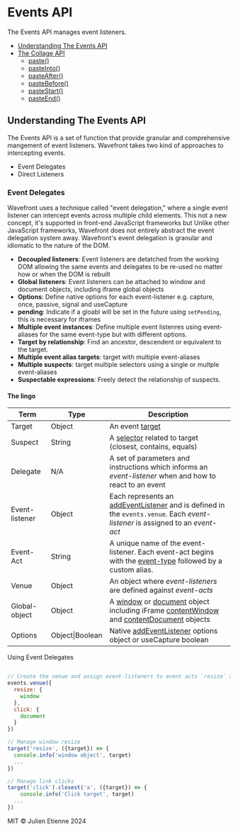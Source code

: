 # Events API
The Events API manages event listeners.


- [Understanding The Events API](#Understanding-the-Collage-API)
- [The Collage API](#The-Collage-API)
  - [paste()](#paste)
  - [pasteInto()](#pasteInto)
  - [pasteAfter()](#pasteAfter)
  - [pasteBefore()](#pasteBefore)
  - [pasteStart()](#pasteStart)
  - [pasteEnd()](#pasteEnd)
## Understanding The Events API

The Events API is a set of function that provide granular and comprehensive mangement of event listeners.
Wavefront takes two kind of approaches to intercepting events. 
- Event Delegates
- Direct Listeners

### Event Delegates

Wavefront uses a technique called "event delegation," where a single event listener can intercept events across multiple child elements. 
This not a new concept, it's supported in front-end JavaScript frameworks but Unlike other JavaScript frameworks, Wavefront does 
not entirely abstract the event delegation system away. Wavefront's event delegation is granular and idiomatic to the nature of the DOM.  

- **Decoupled listeners**: Event listeners are detatched from the working DOM allowing the same events and delegates to be re-used no matter how or when the DOM is rebuilt
- **Global listeners**: Event listeners can be attached to window and document objects, including iframe global objects  
- **Options**: Define native options for each event-listener e.g. capture, once, passive, signal and useCapture
- **pending**: Indicate if a gloabl will be set in the future using `setPending`, this is necessary for iframes
- **Multiple event instances**: Define multiple event listenres using event-aliases for the same event-type but with different options.
- **Target by relationship**: Find an ancestor, descendent or equivalent to the target.
- **Multiple event alias targets**: target with multiple event-aliases   
- **Multiple suspects**: target multiple selectors using a single or multple event-aliases
- **Suspectable expressions**: Freely detect the relationship of suspects. 

[targetLink]:https://developer.mozilla.org/en-US/docs/Web/API/Event/target
[selectorLink]:https://developer.mozilla.org/en-US/docs/Web/API/Document_object_model/Locating_DOM_elements_using_selectors
[addEventListenerLink]:https://developer.mozilla.org/en-US/docs/Web/API/EventTarget/addEventListener
[eventTypeLink]:https://developer.mozilla.org/en-US/docs/Web/API/Event/type
[windowLink]:https://developer.mozilla.org/en-US/docs/Web/API/Window/window
[documentLink]:https://developer.mozilla.org/en-US/docs/Web/API/Document
[contentWindowLink]:https://developer.mozilla.org/en-US/docs/Web/API/HTMLIFrameElement/contentWindow
[contentDocumentLink]:https://developer.mozilla.org/en-US/docs/Web/API/HTMLIFrameElement/contentDocument
#### The lingo

| Term           | Type            | Description                                                                                                                                                 |
|----------------|-----------------|-------------------------------------------------------------------------------------------------------------------------------------------------------------|
| Target         | Object          | An event [target][targetLink]                                                                                                                               |  
| Suspect        | String          | A [selector][selectorLink] related to target (closest, contains, equals)                                                                                    |   
| Delegate       | N/A             | A set of parameters and instructions which informs an _event-listener_ when and how to react to an event                                                    |   
| Event-listener | Object          | Each represents an [addEventListener][addEventListenerLink] and is defined in the `events.venue`. Each _event-listener_ is assigned to an _event-act_       |   
| Event-Act      | String          | A unique name of the event-listener. Each event-act begins with the [event-type][eventTypeLink] followed by a custom alias.                                 |   
| Venue          | Object          | An object where _event-listeners_ are defined against _event-acts_                                                                                              |   
| Global-object  | Object          | A [window][windowLink] or [document][documentLink] object including iFrame [contentWindow][contentWindowLink] and [contentDocument][contentDocumentLink] objects                                                                      |   
| Options        | Object\|Boolean | Native [addEventListener][addEventListenerLink] options object or useCapture boolean                                                                                                |   

Using Event Delegates
```javascript

// Create the venue and assign event-listeners to event acts `resize` and `click`
events.venue({
  resize: {
    window 
  },
  click: {
    document
  }
})

// Manage window resize
target('resize', ({target}) => {
  console.info('window object', target)
  ...
})

// Manage link clicks
target('click').closest('a', ({target}) => {
    console.info('Click target', target)
  ...
})
```


MIT © Julien Etienne 2024
